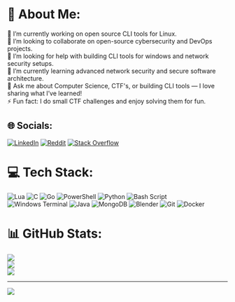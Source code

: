 # 💫 About Me:
🔭 I’m currently working on open source CLI tools for Linux.<br>🤝 I’m looking to collaborate on open-source cybersecurity and DevOps projects.<br>🫱 I’m looking for help with building CLI tools for windows and network security setups.<br>🌱 I’m currently learning advanced network security and secure software architecture.<br>💬 Ask me about Computer Science, CTF's, or building CLI tools — I love sharing what I’ve learned!<br>⚡ Fun fact: I do small CTF challenges and enjoy solving them for fun.


## 🌐 Socials:
[![LinkedIn](https://img.shields.io/badge/LinkedIn-%230077B5.svg?logo=linkedin&logoColor=white)](https://linkedin.com/in/bharath-r-l) [![Reddit](https://img.shields.io/badge/Reddit-%23FF4500.svg?logo=Reddit&logoColor=white)](https://reddit.com/user/vander_13) [![Stack Overflow](https://img.shields.io/badge/-Stackoverflow-FE7A16?logo=stack-overflow&logoColor=white)](https://stackoverflow.com/users/Vander_13) 

# 💻 Tech Stack:
![Lua](https://img.shields.io/badge/lua-%232C2D72.svg?style=for-the-badge&logo=lua&logoColor=white) ![C](https://img.shields.io/badge/c-%2300599C.svg?style=for-the-badge&logo=c&logoColor=white) ![Go](https://img.shields.io/badge/go-%2300ADD8.svg?style=for-the-badge&logo=go&logoColor=white) ![PowerShell](https://img.shields.io/badge/PowerShell-%235391FE.svg?style=for-the-badge&logo=powershell&logoColor=white) ![Python](https://img.shields.io/badge/python-3670A0?style=for-the-badge&logo=python&logoColor=ffdd54) ![Bash Script](https://img.shields.io/badge/bash_script-%23121011.svg?style=for-the-badge&logo=gnu-bash&logoColor=white) ![Windows Terminal](https://img.shields.io/badge/Windows%20Terminal-%234D4D4D.svg?style=for-the-badge&logo=windows-terminal&logoColor=white) ![Java](https://img.shields.io/badge/java-%23ED8B00.svg?style=for-the-badge&logo=openjdk&logoColor=white) ![MongoDB](https://img.shields.io/badge/MongoDB-%234ea94b.svg?style=for-the-badge&logo=mongodb&logoColor=white) ![Blender](https://img.shields.io/badge/blender-%23F5792A.svg?style=for-the-badge&logo=blender&logoColor=white) ![Git](https://img.shields.io/badge/git-%23F05033.svg?style=for-the-badge&logo=git&logoColor=white) ![Docker](https://img.shields.io/badge/docker-%230db7ed.svg?style=for-the-badge&logo=docker&logoColor=white)
# 📊 GitHub Stats:
![](https://github-readme-stats.vercel.app/api?username=Dark-Ive&theme=dark&hide_border=false&include_all_commits=false&count_private=false)<br/>
![](https://nirzak-streak-stats.vercel.app/?user=Dark-Ive&theme=dark&hide_border=false)<br/>
![](https://github-readme-stats.vercel.app/api/top-langs/?username=Dark-Ive&theme=dark&hide_border=false&include_all_commits=false&count_private=false&layout=compact)

---
[![](https://visitcount.itsvg.in/api?id=Dark-Ive&icon=0&color=0)](https://visitcount.itsvg.in)

<!-- Proudly created with GPRM ( https://gprm.itsvg.in ) -->
